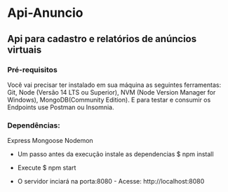 # Api-Anuncio


## Api para cadastro e relatórios de anúncios virtuais

### Pré-requisitos

Você vai precisar ter instalado em sua máquina as seguintes ferramentas: Git, Node (Versão 14 LTS ou Superior), NVM (Node Version Manager for Windows), MongoDB(Community Edition). E para testar e consumir os Endpoints use Postman ou Insomnia.

### Dependências: 

Express
Mongoose
Nodemon


-  Um passo antes da execução instale as dependencias
$ npm install

-  Execute
$ npm start

-  O servidor inciará na porta:8080 - Acesse: http://localhost:8080


